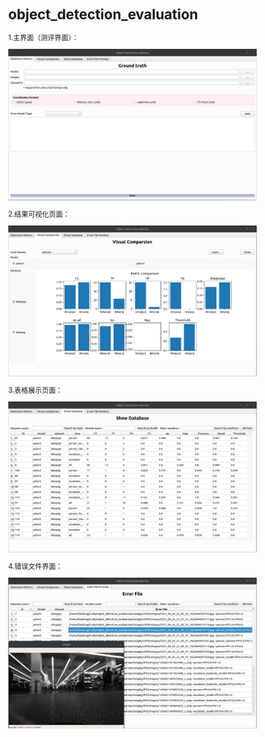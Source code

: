 # object_detection_evaluation
1.主界面（测评界面）：

![](src/window/main.png)

2.结果可视化页面：

![](src/window/visual_comparsion.png)

3.表格展示页面：

![](src/window/show_database.png)

4.错误文件界面：

![](src/window/error_file.png)